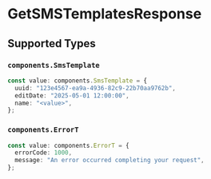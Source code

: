 # GetSMSTemplatesResponse


## Supported Types

### `components.SmsTemplate`

```typescript
const value: components.SmsTemplate = {
  uuid: "123e4567-ea9a-4936-82c9-22b70aa9762b",
  editDate: "2025-05-01 12:00:00",
  name: "<value>",
};
```

### `components.ErrorT`

```typescript
const value: components.ErrorT = {
  errorCode: 1000,
  message: "An error occurred completing your request",
};
```

